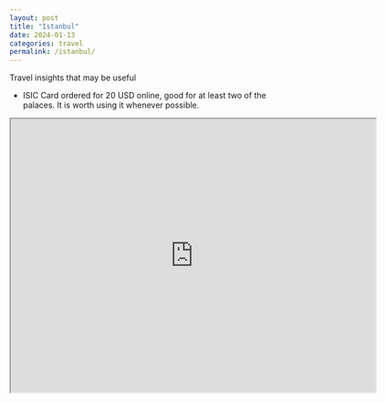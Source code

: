 ```yaml
---
layout: post
title: "Istanbul"
date: 2024-01-13
categories: travel
permalink: /istanbul/
---
```

Travel insights that may be useful
- ISIC Card ordered for 20 USD online, good for at least two of the palaces. It is worth using it whenever possible.


<iframe src="https://www.google.com/maps/d/embed?mid=1WQSXntKpjlg-VDX1jJKHWpCDNLQx3c0&ehbc=2E312F" width="640" height="480"></iframe>

